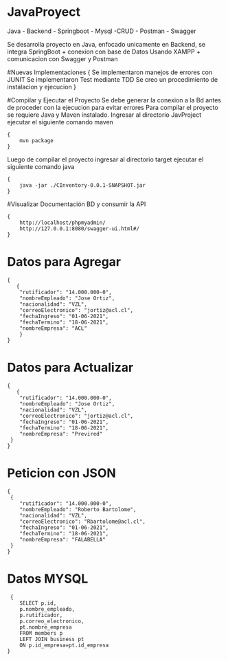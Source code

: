 # JavaProyect
Java - Backend - Springboot - Mysql -CRUD - Postman - Swagger


Se desarrolla proyecto en Java, enfocado unicamente en Backend, se integra SpringBoot + conexion con base de Datos Usando XAMPP + comunicacion con Swagger y Postman

#Nuevas Implementaciones
    {
        Se implementaron manejos de errores con JUNIT
        Se implementaron Test mediante TDD
        Se creo un procedimiento de instalacion y ejecucion
    }

#Compilar y Ejecutar el Proyecto
Se debe generar la conexion a la Bd antes de proceder con la ejecucion para evitar errores
Para compilar el proyecto se requiere Java y Maven instalado. Ingresar al directorio JavProject ejecutar el siguiente comando maven

    {
        mvn package
    }

Luego de compilar el proyecto ingresar al directorio target ejecutar el siguiente comando java

    {
        java -jar ./CInventory-0.0.1-SNAPSHOT.jar
    }

#Visualizar Documentación BD y consumir la API

    {
        http://localhost/phpmyadmin/
        http://127.0.0.1:8080/swagger-ui.html#/
    }

# Datos para Agregar
    {
       {
        "rutificador": "14.000.000-0",
        "nombreEmpleado": "Jose Ortiz",
        "nacionalidad": "VZL",
        "correoElectronico": "jortiz@acl.cl",
        "fechaIngreso": "01-06-2021",
        "fechaTermino": "18-06-2021",
        "nombreEmpresa": "ACL"
        }
    }

# Datos para Actualizar
    {
       {
        "rutificador": "14.000.000-0",
        "nombreEmpleado": "Jose Ortiz",
        "nacionalidad": "VZL",
        "correoElectronico": "jortiz@acl.cl",
        "fechaIngreso": "01-06-2021",
        "fechaTermino": "18-06-2021",
        "nombreEmpresa": "Previred"
     }
    }

# Peticion con JSON
    {
     {
        "rutificador": "14.000.000-0",
        "nombreEmpleado": "Roberto Bartolome",
        "nacionalidad": "VZL",
        "correoElectronico": "Rbartolome@acl.cl",
        "fechaIngreso": "01-06-2021",
        "fechaTermino": "18-06-2021",
        "nombreEmpresa": "FALABELLA"
     }
    }

# Datos MYSQL
     {  
        SELECT p.id, 
        p.nombre_empleado, 
        p.rutificador, 
        p.correo_electronico, 
        pt.nombre_empresa 
        FROM members p 
        LEFT JOIN business pt 
        ON p.id_empresa=pt.id_empresa
    }



